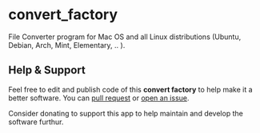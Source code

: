 # convert_factory
File Converter program for Mac OS and all Linux distributions (Ubuntu, Debian, Arch, Mint, Elementary, .. ).

## Help & Support
Feel free to edit and publish code of this **convert factory** to help make it a better software. You can [pull request](https://github.com/abanoub-hanna/convert_factory/pulls) or [open an issue](https://github.com/abanoub-hanna/convert_factory/issues).

Consider donating to support this app to help maintain and develop the software furthur.
